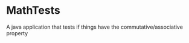 MathTests
=========

A java application that tests if things have the commutative/associative property

